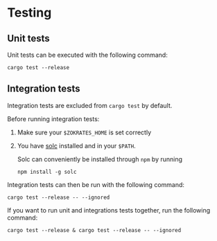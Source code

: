 # Testing

## Unit tests
Unit tests can be executed with the following command:

```
cargo test --release
```

## Integration tests

Integration tests are excluded from `cargo test` by default.

Before running integration tests:
1. Make sure your `$ZOKRATES_HOME` is set correctly 
2. You have [solc](https://github.com/ethereum/solc-js) installed and in your `$PATH`.

    Solc can conveniently be installed through `npm` by running 
    ```
    npm install -g solc
    ```

Integration tests can then be run with the following command:

```
cargo test --release -- --ignored
```
If you want to run unit and integrations tests together, run the following command:
```
cargo test --release & cargo test --release -- --ignored
```